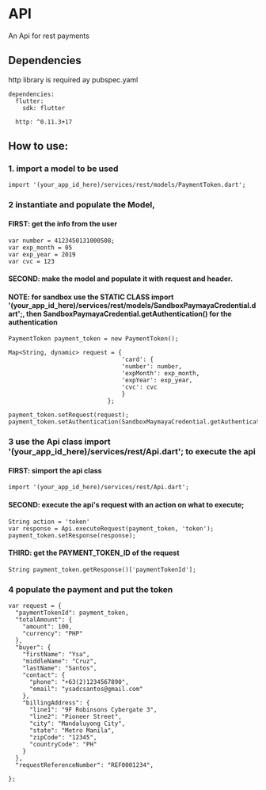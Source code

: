 


# API

An Api for rest payments

## Dependencies

http library is required ay pubspec.yaml

```
dependencies:
  flutter:
    sdk: flutter

  http: ^0.11.3+17
```

## How to use:

### 1. import a model to be used
```
import '(your_app_id_here)/services/rest/models/PaymentToken.dart';
```

### 2 instantiate and populate the Model, 
#### FIRST: get the info from the user
```
var number = 4123450131000508;
var exp_month = 05
var exp_year = 2019
var cvc = 123
```



#### SECOND: make the model and populate it with request and header. 
#### NOTE: for sandbox use the STATIC CLASS import '(your_app_id_here)/services/rest/models/SandboxPaymayaCredential.dart';, then SandboxPaymayaCredential.getAuthentication() for the authentication
```
PaymentToken payment_token = new PaymentToken();

Map<String, dynamic> request = {
                                'card': {
                                'number': number,
                                'expMonth': exp_month,
                                'expYear': exp_year,
                                'cvc': cvc
                                }
                            };

payment_token.setRequest(request);
payment_token.setAuthentication(SandboxMaymayaCredential.getAuthentication());
```

### 3 use the Api class import '(your_app_id_here)/services/rest/Api.dart'; to execute the api

#### FIRST: simport the api class 
```
import '(your_app_id_here)/services/rest/Api.dart';
```

#### SECOND: execute the api's request with an action on what to execute;
```
String action = 'token'
var response = Api.executeRequest(payment_token, 'token');
payment_token.setResponse(response);
```

#### THIRD: get the PAYMENT_TOKEN_ID  of the request
```
String payment_token.getResponse()['paymentTokenId'];
```
### 4 populate the payment and put the token
```
var request = {
  "paymentTokenId": payment_token,
  "totalAmount": {
    "amount": 100,
    "currency": "PHP"
  },
  "buyer": {
    "firstName": "Ysa",
    "middleName": "Cruz",
    "lastName": "Santos",
    "contact": {
      "phone": "+63(2)1234567890",
      "email": "ysadcsantos@gmail.com"
    },
    "billingAddress": {
      "line1": "9F Robinsons Cybergate 3",
      "line2": "Pioneer Street",
      "city": "Mandaluyong City",
      "state": "Metro Manila",
      "zipCode": "12345",
      "countryCode": "PH"
    }
  },
  "requestReferenceNumber": "REF0001234",
  
};
```

```

